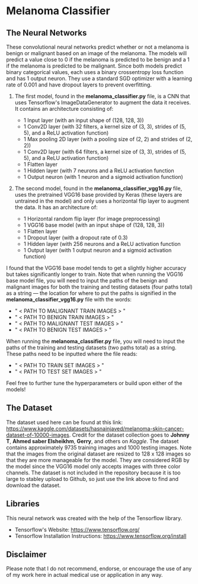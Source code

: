# Melanoma Classifier

## The Neural Networks
These convolutional neural networks predict whether or not a melanoma is benign or malignant based on an image of the melanoma. The models will predict a value close to 0 if the melanoma is predicted to be benign and a 1 if the melanoma is predicted to be malignant. Since both models predict binary categorical values, each uses a binary crossentropy loss function and has 1 output neuron. They use a standard SGD optimizer with a learning rate of 0.001 and have dropout layers to prevent overfitting.

1. The first model, found in the **melanoma_classifier.py** file, is a CNN that uses Tensorflow's ImageDataGenerator to augment the data it receives. It contains an architecture consisting of:
    - 1 Input layer (with an input shape of (128, 128, 3))
    - 1 Conv2D layer (with 32 filters, a kernel size of (3, 3), strides of (5, 5), and a ReLU activation function)
    - 1 Max pooling 2D layer (with a pooling size of (2, 2) and strides of (2, 2))
    - 1 Conv2D layer (with 64 filters, a kernel size of (3, 3), strides of (5, 5), and a ReLU activation function)
    - 1 Flatten layer
    - 1 Hidden layer (with 7 neurons and a ReLU activation function
    - 1 Output neuron (with 1 neuron and a sigmoid activation function)

2. The second model, found in the **melanoma_classifier_vgg16.py** file, uses the pretrained VGG16 base provided by Keras (these layers are untrained in the model) and only uses a horizontal flip layer to augment the data. It has an architecture of:
    - 1 Horizontal random flip layer (for image preprocessing)
    - 1 VGG16 base model (with an input shape of (128, 128, 3))
    - 1 Flatten layer
    - 1 Dropout layer (with a dropout rate of 0.3)
    - 1 Hidden layer (with 256 neurons and a ReLU activation function
    - 1 Output layer (with 1 output neuron and a sigmoid activation function)

I found that the VGG16 base model tends to get a slightly higher accuracy but takes significantly longer to train. Note that when running the VGG16 base model file, you will need to input the paths of the benign and malignant images for both the training and testing datasets (four paths total) as a string — the location for where to put the paths is signified in the **melanoma_classifier_vgg16.py** file with the words: 
- " < PATH TO MALIGNANT TRAIN IMAGES > " 
- " < PATH TO BENIGN TRAIN IMAGES > " 
- " < PATH TO MALIGNANT TEST IMAGES > " 
- " < PATH TO BENIGN TEST IMAGES > " 

When running the **melanoma_classifier.py** file, you will need to input the paths of the training and testing datasets (two paths total) as a string. These paths need to be inputted where the file reads:
- " < PATH TO TRAIN SET IMAGES > " 
- " < PATH TO TEST SET IMAGES > " 

Feel free to further tune the hyperparameters or build upon either of the models!

## The Dataset
The dataset used here can be found at this link: https://www.kaggle.com/datasets/hasnainjaved/melanoma-skin-cancer-dataset-of-10000-images. Credit for the dataset collection goes to **Johnny T**, **Ahmed saber Elsheikhm**, **Gerry**, and others on *Kaggle*. The dataset contains approximately 9735 training images and 1000 testing images. Note that the images from the original dataset are resized to 128 x 128 images so that they are more manageable for the model. They are considered RGB by the model since the VGG16 model only accepts images with three color channels. The dataset is not included in the repository because it is too large to stabley upload to Github, so just use the link above to find and download the dataset.

## Libraries
This neural network was created with the help of the Tensorflow library.
- Tensorflow's Website: https://www.tensorflow.org/
- Tensorflow Installation Instructions: https://www.tensorflow.org/install

## Disclaimer
Please note that I do not recommend, endorse, or encourage the use of any of my work here in actual medical use or application in any way. 

